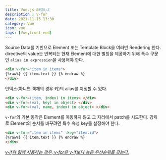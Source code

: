 ```yaml
---
title: Vue.js &#35;3
description : v-for
date: 2021-11-15 13:30
category: Vue
icon: vue
tags: [Vue,front-end]
---
```


Source Data를 기반으로 Element 또는 Template Block을 여러번 Rendering 한다. directive의 value는 반복되는 현재 Element에 대한 별칭을 제공하기 위해 특수 구문인 `alias in expression`을 사용해야 한다.

```html
<div v-for="item in items">
{%raw%} {{ item.text }} {% endraw %}  
</div>
```

인덱스(아니면 객체의 경우 키)의 alias를 지정할 수 있다.

```html
<div v-for=(item, index) in items> </div>
<div v-for=(val, key) in object> </div>
<div v-for=(val, name, index) in object> </div>
```

`v-for`의 기본 동작은 Element를 이동하지 않고 그 자리에서 patch를 시도한다. 강제로 Element의 순서를 바꾸려면 특수 속성 key를 설정해야 한다.

```html
<div v-for="item in items" :key="item.id">
{%raw%} {{ item.text }} {% endraw %}  
</div>
```

[*v-if와 함께 사용하는 경우, v-for은 v-if보다 높은 우선순위를 갖는다.*](/vue.js/2021/12/12/Vue-05/)